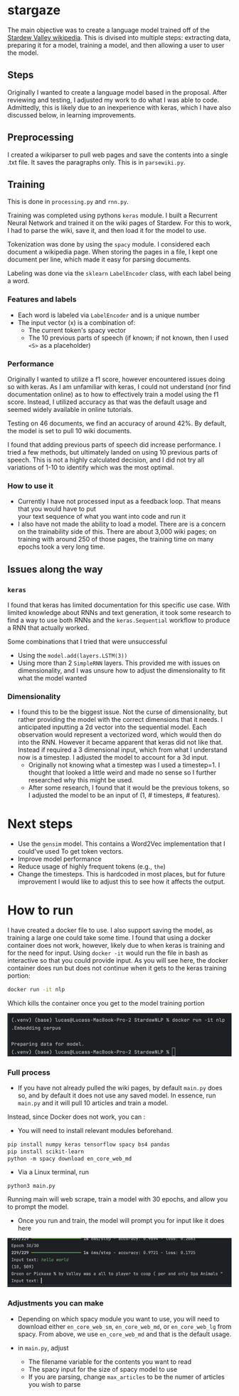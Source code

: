 # stargaze
The main objective was to create a language model trained off of the [Stardew Valley
wikipedia](https://stardewvalleywiki.com/Stardew_Valley_Wiki). This is divised into
multiple steps: extracting data, preparing it for a model, training a model, and 
then allowing a user to user the model. 

## Steps
Originally I wanted to create a language model based in the proposal. 
After reviewing and testing, I adjusted my work to do what I was able to code. 
Admittedly, this is likely due to an inexperience with keras, which I have also discussed below, 
in learning improvements. 

## Preprocessing
I created a wikiparser to pull web pages and save the contents into a single .txt
file. It saves the paragraphs only. This is in `parsewiki.py`.

## Training

This is done in `processing.py` and `rnn.py`.

Training was completed using pythons `keras` module. I built a Recurrent Neural Network and trained
it on the wiki pages of Stardew. For this to work, I had to parse the wiki, save it, and then load 
it for the model to use. 

Tokenization was done by using the `spacy` module. I considered each document a wikipedia page. 
When storing the pages in a file, I kept one document per line, which made it easy
for parsing documents. 

Labeling was done via the `sklearn` `LabelEncoder` class, with each label being a word.

### Features and labels
- Each word is labeled via `LabelEncoder` and is a unique number
- The input vector (x) is a combination of:
  - The current token's spacy vector
  - The 10 previous parts of speech (if known; if not known, then I used `<S>` as a placeholder)


### Performance
Originally I wanted to utilize a f1 score, however encountered issues doing so with keras. As I am unfamiliar
with keras, I could not understand (nor find documentation online) as to how to effectively train a model 
using the f1 score. Instead, I utilized accuracy as that was the default usage and seemed widely available in online tutorials.

Testing on 46 documents, we find an accuracy of around 42%. By default, the model is set to pull 10
wiki documents.

I found that adding previous parts of speech did increase performance. I tried a few methods, but 
ultimately landed on using 10 previous parts of speech. This is not a highly calculated decision, and I
did not try all variations of 1-10 to identify which was the most optimal. 
### How to use it
- Currently I have not processed input as a feedback loop. That means that you would have to put\
your text sequence of what you want into code and run it
- I also have not made the ability to load a model. There are is a concern on the trainability side
of this. There are about 3,000 wiki pages; on training with around 250 of those pages, the 
training time on many epochs took a very long time. 


## Issues along the way

### `keras`

I found that keras has limited documentation for this specific use case. With limited 
knowledge about RNNs and text generation, it took some research to find a way to use
both RNNs and the `keras.Sequential` workflow to produce a RNN that actually worked. 

Some combinations that I tried that were unsuccessful
- Using the `model.add(layers.LSTM(3))` 
- Using more than 2 `SimpleRNN` layers. This provided me with issues on dimensionality, and I was unsure how to adjust the dimensionality to fit what the model wanted

### Dimensionality
- I found this to be the biggest issue. Not the curse of dimensionality,
but rather providing the model with the correct dimensions that it needs.
I anticipated inputting a 2d vector into the sequential model. 
Each observation would represent a vectorized word, which would
then do into the RNN. However it became apparent that keras did not like that. 
Instead if required a 3 dimensional input, which from what I understand now
is a timestep. I adjusted the model to account for a 3d input.
  - Originally not knowing what a timestep was I used a timestep=1.
  I thought that looked a little weird and made no sense so I further researched why this might be used.
  - After some research, I found that it would be the previous tokens, so I adjusted
  the model to be an input of (1, # timesteps, # features). 

# Next steps
- Use the `gensim` model. This contains a Word2Vec implementation that I could've used
To get token vectors. 
- Improve model performance 
- Reduce usage of highly frequent tokens (e.g., `the`)
- Change the timesteps. This is hardcoded in most places, but for future improvement I 
would like to adjust this to see how it affects the output.



# How to run
I have created a docker file to use. I also support saving the model, as
training a large one could take some time. I found that using a docker container does not work,
however, likely due to when keras is training and for the need for input. Using `docker -it` would run
the file in bash as interactive so that you could provide input. As you will see here, the docker
container does run but does not continue when it gets to the keras training portion: 


```bash
docker run -it nlp
```
Which kills the container once you get to the model training portion

![img_1.png](img_1.png)


### Full process
- If you have not already pulled the wiki pages, by default `main.py` does so, and by default it does not 
use any saved model. In essence, run `main.py` and it will pull 10 articles and train a model. 

Instead, since Docker does not work, you can :

- You will need to install relevant modules beforehand.
```
pip install numpy keras tensorflow spacy bs4 pandas
pip install scikit-learn
python -m spacy download en_core_web_md
```


- Via a Linux terminal, run 
```
python3 main.py
```

Running main will web scrape, train a model with 30 epochs, and allow you to prompt the model. 

- Once you run and train, the model will prompt you for input like it does here


![img.png](img.png)

### Adjustments you can make
- Depending on which spacy module you want to use, 
you will need to download either `en_core_web_sm`, `en_core_web_md`, or `en_core_web_lg` from spacy.
From above, we use `en_core_web_md` and that is the default usage.


- in `main.py`, adjust 
  - The filename variable for the contents you want to read
  - The spacy input for the size of spacy model to use
  - If you are parsing, change `max_articles` to be the numer of articles you wish to parse